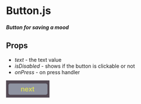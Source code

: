 # Button.js
##### Button for saving a mood

## Props
- *text* - the text value
- *isDisabled* - shows if the button is clickable or not
- *onPress* - on press handler

![Button.js](./Button.png)
